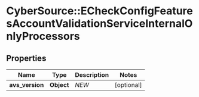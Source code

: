 # CyberSource::ECheckConfigFeaturesAccountValidationServiceInternalOnlyProcessors

## Properties
Name | Type | Description | Notes
------------ | ------------- | ------------- | -------------
**avs_version** | **Object** | *NEW* | [optional] 


